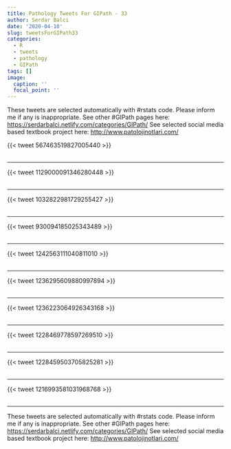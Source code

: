 ```yaml
---
title: Pathology Tweets For GIPath - 33
author: Serdar Balci
date: '2020-04-10'
slug: tweetsForGIPath33
categories:
  - R
  - tweets
  - pathology
  - GIPath
tags: []
image:
  caption: ''
  focal_point: ''
---
```



These tweets are selected automatically with #rstats code. Please inform me if any is inappropriate.
See other #GIPath pages here: https://serdarbalci.netlify.com/categories/GIPath/ 
See selected social media based textbook project here: http://www.patolojinotlari.com/

{{< tweet 567463519827005440 >}}
<br>
<br>
<hr>
{{< tweet 1129000091346280448 >}}
<br>
<br>
<hr>
{{< tweet 1032822981729255427 >}}
<br>
<br>
<hr>
{{< tweet 930094185025343489 >}}
<br>
<br>
<hr>
{{< tweet 1242563111040811010 >}}
<br>
<br>
<hr>
{{< tweet 1236295609880997894 >}}
<br>
<br>
<hr>
{{< tweet 1236223064926343168 >}}
<br>
<br>
<hr>
{{< tweet 1228469778597269510 >}}
<br>
<br>
<hr>
{{< tweet 1228459503705825281 >}}
<br>
<br>
<hr>
{{< tweet 1216993581031968768 >}}
<br>
<br>
<hr>


These tweets are selected automatically with #rstats code. Please inform me if any is inappropriate.
See other #GIPath pages here: https://serdarbalci.netlify.com/categories/GIPath/ 
See selected social media based textbook project here: http://www.patolojinotlari.com/

